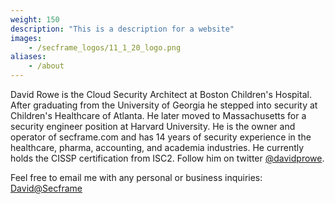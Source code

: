 ```yaml
---
weight: 150
description: "This is a description for a website"
images:
    - /secframe_logos/11_1_20_logo.png
aliases: 
    - /about
---
```


David Rowe is the Cloud Security Architect at Boston Children's Hospital. After graduating from the University of Georgia he stepped into security at Children's Healthcare of Atlanta.  He later moved to Massachusetts for a security engineer position at Harvard University.  He is the owner and operator of secframe.com and has 14 years of security experience in the healthcare, pharma, accounting, and academia industries. He currently holds the CISSP certification from ISC2.  Follow him on twitter [@davidprowe](https://twitter.com/davidprowe).

Feel free to email me with any personal or business inquiries:
[David@Secframe](mailto:david@secframe.com)